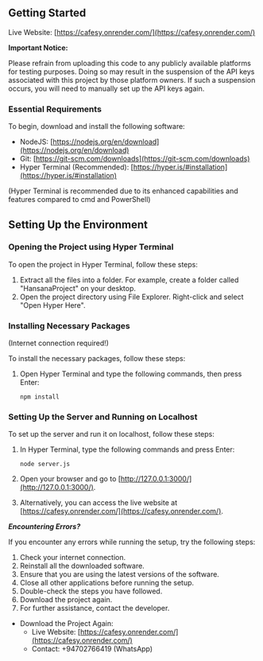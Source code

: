 ## Getting Started

Live Website: [https://cafesy.onrender.com/](https://cafesy.onrender.com/)


**Important Notice:**

Please refrain from uploading this code to any publicly available platforms for testing purposes. Doing so may result in the suspension of the API keys associated with this project by those platform owners. If such a suspension occurs, you will need to manually set up the API keys again.

### Essential Requirements

To begin, download and install the following software:

- NodeJS: [https://nodejs.org/en/download](https://nodejs.org/en/download)
- Git: [https://git-scm.com/downloads](https://git-scm.com/downloads)
- Hyper Terminal (Recommended): [https://hyper.is/#installation](https://hyper.is/#installation)

(Hyper Terminal is recommended due to its enhanced capabilities and features compared to cmd and PowerShell)

## Setting Up the Environment

### Opening the Project using Hyper Terminal

To open the project in Hyper Terminal, follow these steps:

1. Extract all the files into a folder. For example, create a folder called "HansanaProject" on your desktop.
2. Open the project directory using File Explorer. Right-click and select "Open Hyper Here".

### Installing Necessary Packages
(Internet connection required!)

To install the necessary packages, follow these steps:

1. Open Hyper Terminal and type the following commands, then press Enter:

   ```
   npm install
   ```

### Setting Up the Server and Running on Localhost

To set up the server and run it on localhost, follow these steps:

1. In Hyper Terminal, type the following commands and press Enter:

   ```
   node server.js
   ```

2. Open your browser and go to [http://127.0.0.1:3000/](http://127.0.0.1:3000/).
3. Alternatively, you can access the live website at [https://cafesy.onrender.com/](https://cafesy.onrender.com/).

***Encountering Errors?***

If you encounter any errors while running the setup, try the following steps:

1. Check your internet connection.
2. Reinstall all the downloaded software.
3. Ensure that you are using the latest versions of the software.
4. Close all other applications before running the setup.
5. Double-check the steps you have followed.
6. Download the project again.
7. For further assistance, contact the developer.

* Download the Project Again:
  - Live Website: [https://cafesy.onrender.com/](https://cafesy.onrender.com/)
  - Contact: +94702766419 (WhatsApp)
